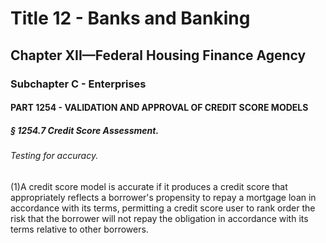 
# Title 12 - Banks and Banking
## Chapter XII—Federal Housing Finance Agency
### Subchapter C - Enterprises
#### PART 1254 - VALIDATION AND APPROVAL OF CREDIT SCORE MODELS
##### § 1254.7 Credit Score Assessment.
###### Testing for accuracy.

(1)A credit score model is accurate if it produces a credit score that appropriately reflects a borrower's propensity to repay a mortgage loan in accordance with its terms, permitting a credit score user to rank order the risk that the borrower will not repay the obligation in accordance with its terms relative to other borrowers.
